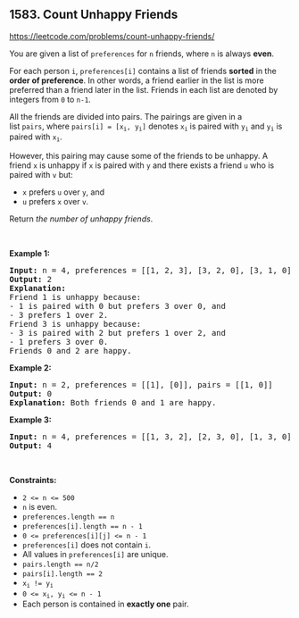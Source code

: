 ## 1583. Count Unhappy Friends

<https://leetcode.com/problems/count-unhappy-friends/>

<div class="px-5 pt-4"><div class="flex"></div><div class="xFUwe" data-track-load="description_content"><p>You are given a list of&nbsp;<code>preferences</code>&nbsp;for&nbsp;<code>n</code>&nbsp;friends, where <code>n</code> is always <strong>even</strong>.</p>

<p>For each person <code>i</code>,&nbsp;<code>preferences[i]</code>&nbsp;contains&nbsp;a list of friends&nbsp;<strong>sorted</strong> in the <strong>order of preference</strong>. In other words, a friend earlier in the list is more preferred than a friend later in the list.&nbsp;Friends in&nbsp;each list are&nbsp;denoted by integers from <code>0</code> to <code>n-1</code>.</p>

<p>All the friends are divided into pairs.&nbsp;The pairings are&nbsp;given in a list&nbsp;<code>pairs</code>,&nbsp;where <code>pairs[i] = [x<sub>i</sub>, y<sub>i</sub>]</code> denotes <code>x<sub>i</sub></code>&nbsp;is paired with <code>y<sub>i</sub></code> and <code>y<sub>i</sub></code> is paired with <code>x<sub>i</sub></code>.</p>

<p>However, this pairing may cause some of the friends to be unhappy.&nbsp;A friend <code>x</code>&nbsp;is unhappy if <code>x</code>&nbsp;is paired with <code>y</code>&nbsp;and there exists a friend <code>u</code>&nbsp;who&nbsp;is paired with <code>v</code>&nbsp;but:</p>

<ul>
 <li><code>x</code>&nbsp;prefers <code>u</code>&nbsp;over <code>y</code>,&nbsp;and</li>
 <li><code>u</code>&nbsp;prefers <code>x</code>&nbsp;over <code>v</code>.</li>
</ul>

<p>Return <em>the number of unhappy friends</em>.</p>

<p>&nbsp;</p>
<p><strong class="example">Example 1:</strong></p>

<pre><strong>Input:</strong> n = 4, preferences = [[1, 2, 3], [3, 2, 0], [3, 1, 0], [1, 2, 0]], pairs = [[0, 1], [2, 3]]
<strong>Output:</strong> 2
<strong>Explanation:</strong>
Friend 1 is unhappy because:
- 1 is paired with 0 but prefers 3 over 0, and
- 3 prefers 1 over 2.
Friend 3 is unhappy because:
- 3 is paired with 2 but prefers 1 over 2, and
- 1 prefers 3 over 0.
Friends 0 and 2 are happy.
</pre>

<p><strong class="example">Example 2:</strong></p>

<pre><strong>Input:</strong> n = 2, preferences = [[1], [0]], pairs = [[1, 0]]
<strong>Output:</strong> 0
<strong>Explanation:</strong> Both friends 0 and 1 are happy.
</pre>

<p><strong class="example">Example 3:</strong></p>

<pre><strong>Input:</strong> n = 4, preferences = [[1, 3, 2], [2, 3, 0], [1, 3, 0], [0, 2, 1]], pairs = [[1, 3], [0, 2]]
<strong>Output:</strong> 4
</pre>

<p>&nbsp;</p>
<p><strong>Constraints:</strong></p>

<ul>
 <li><code>2 &lt;= n &lt;= 500</code></li>
 <li><code>n</code>&nbsp;is even.</li>
 <li><code>preferences.length&nbsp;== n</code></li>
 <li><code>preferences[i].length&nbsp;== n - 1</code></li>
 <li><code>0 &lt;= preferences[i][j] &lt;= n - 1</code></li>
 <li><code>preferences[i]</code>&nbsp;does not contain <code>i</code>.</li>
 <li>All values in&nbsp;<code>preferences[i]</code>&nbsp;are unique.</li>
 <li><code>pairs.length&nbsp;== n/2</code></li>
 <li><code>pairs[i].length&nbsp;== 2</code></li>
 <li><code>x<sub>i</sub> != y<sub>i</sub></code></li>
 <li><code>0 &lt;= x<sub>i</sub>, y<sub>i</sub>&nbsp;&lt;= n - 1</code></li>
 <li>Each person is contained in <strong>exactly one</strong> pair.</li>
</ul>
</div></div>
